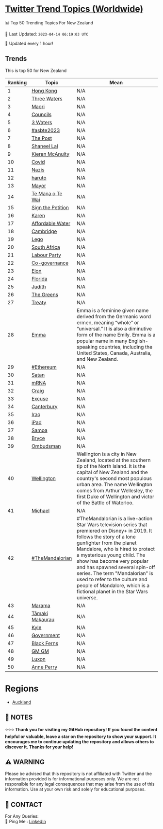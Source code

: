 [Twitter Trend Topics (Worldwide)](https://github.com/ErcinDedeoglu/Twitter-Trend-Topics)
==========


📊 Top 50 Trending Topics For New Zealand

📆 Last Updated: `2023-04-14 06:19:03 UTC`

🔧 Updated every 1 hour!


## Trends

This is top 50 for New Zealand

| Ranking | Topic | Mean |
| ------- | ------------ | ------------ |
| 1 | [Hong Kong](http://twitter.com/search?q=Hong+Kong) | N/A |
| 2 | [Three Waters](http://twitter.com/search?q=Three+Waters) | N/A |
| 3 | [Maori](http://twitter.com/search?q=Maori) | N/A |
| 4 | [Councils](http://twitter.com/search?q=Councils) | N/A |
| 5 | [3 Waters](http://twitter.com/search?q=3+Waters) | N/A |
| 6 | [#asbte2023](http://twitter.com/search?q=%23asbte2023) | N/A |
| 7 | [The Post](http://twitter.com/search?q=The+Post) | N/A |
| 8 | [Shaneel Lal](http://twitter.com/search?q=Shaneel+Lal) | N/A |
| 9 | [Kieran McAnulty](http://twitter.com/search?q=Kieran+McAnulty) | N/A |
| 10 | [Covid](http://twitter.com/search?q=Covid) | N/A |
| 11 | [Nazis](http://twitter.com/search?q=Nazis) | N/A |
| 12 | [haruto](http://twitter.com/search?q=haruto) | N/A |
| 13 | [Mayor](http://twitter.com/search?q=Mayor) | N/A |
| 14 | [Te Mana o Te Wai](http://twitter.com/search?q=Te+Mana+o+Te+Wai) | N/A |
| 15 | [Sign the Petition](http://twitter.com/search?q=Sign+the+Petition) | N/A |
| 16 | [Karen](http://twitter.com/search?q=Karen) | N/A |
| 17 | [Affordable Water](http://twitter.com/search?q=Affordable+Water) | N/A |
| 18 | [Cambridge](http://twitter.com/search?q=Cambridge) | N/A |
| 19 | [Lego](http://twitter.com/search?q=Lego) | N/A |
| 20 | [South Africa](http://twitter.com/search?q=South+Africa) | N/A |
| 21 | [Labour Party](http://twitter.com/search?q=Labour+Party) | N/A |
| 22 | [Co-governance](http://twitter.com/search?q=Co-governance) | N/A |
| 23 | [Elon](http://twitter.com/search?q=Elon) | N/A |
| 24 | [Florida](http://twitter.com/search?q=Florida) | N/A |
| 25 | [Judith](http://twitter.com/search?q=Judith) | N/A |
| 26 | [The Greens](http://twitter.com/search?q=The+Greens) | N/A |
| 27 | [Treaty](http://twitter.com/search?q=Treaty) | N/A |
| 28 | [Emma](http://twitter.com/search?q=Emma) | Emma is a feminine given name derived from the Germanic word ermen, meaning “whole” or “universal.” It is also a diminutive form of the name Emily. Emma is a popular name in many English-speaking countries, including the United States, Canada, Australia, and New Zealand. |
| 29 | [#Ethereum](http://twitter.com/search?q=%23Ethereum) | N/A |
| 30 | [Satan](http://twitter.com/search?q=Satan) | N/A |
| 31 | [mRNA](http://twitter.com/search?q=mRNA) | N/A |
| 32 | [Craig](http://twitter.com/search?q=Craig) | N/A |
| 33 | [Excuse](http://twitter.com/search?q=Excuse) | N/A |
| 34 | [Canterbury](http://twitter.com/search?q=Canterbury) | N/A |
| 35 | [Iraq](http://twitter.com/search?q=Iraq) | N/A |
| 36 | [iPad](http://twitter.com/search?q=iPad) | N/A |
| 37 | [Samoa](http://twitter.com/search?q=Samoa) | N/A |
| 38 | [Bryce](http://twitter.com/search?q=Bryce) | N/A |
| 39 | [Ombudsman](http://twitter.com/search?q=Ombudsman) | N/A |
| 40 | [Wellington](http://twitter.com/search?q=Wellington) | Wellington is a city in New Zealand, located at the southern tip of the North Island. It is the capital of New Zealand and the country's second most populous urban area. The name Wellington comes from Arthur Wellesley, the first Duke of Wellington and victor of the Battle of Waterloo. |
| 41 | [Michael](http://twitter.com/search?q=Michael) | N/A |
| 42 | [#TheMandalorian](http://twitter.com/search?q=%23TheMandalorian) | #TheMandalorian is a live-action Star Wars television series that premiered on Disney+ in 2019. It follows the story of a lone gunfighter from the planet Mandalore, who is hired to protect a mysterious young child. The show has become very popular and has spawned several spin-off series. The term "Mandalorian" is used to refer to the culture and people of Mandalore, which is a fictional planet in the Star Wars universe. |
| 43 | [Marama](http://twitter.com/search?q=Marama) | N/A |
| 44 | [Tāmaki Makaurau](http://twitter.com/search?q=T%c4%81maki+Makaurau) | N/A |
| 45 | [Kyle](http://twitter.com/search?q=Kyle) | N/A |
| 46 | [Government](http://twitter.com/search?q=Government) | N/A |
| 47 | [Black Ferns](http://twitter.com/search?q=Black+Ferns) | N/A |
| 48 | [GM GM](http://twitter.com/search?q=GM+GM) | N/A |
| 49 | [Luxon](http://twitter.com/search?q=Luxon) | N/A |
| 50 | [Anne Perry](http://twitter.com/search?q=Anne+Perry) | N/A |



# Regions

* [Auckland](</New Zealand/Auckland.md>)



## 📝 NOTES

⭐⭐⭐ **Thank you for visiting my GitHub repository! If you found the content helpful or valuable, leave a star on the repository to show your support. It encourages me to continue updating the repository and allows others to discover it. Thanks for your help!**


## ⚠️ WARNING

Please be advised that this repository is not affiliated with Twitter and the information provided is for informational purposes only. We are not responsible for any legal consequences that may arise from the use of this information. Use at your own risk and solely for educational purposes.


## 📨 CONTACT

 For Any Queries:  
            🏓 Ping Me : [LinkedIn](https://www.linkedin.com/in/ercindedeoglu/)
